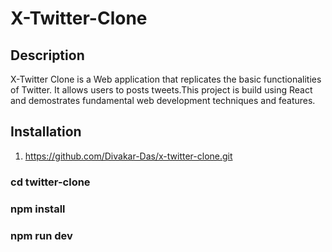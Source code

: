 # X-Twitter-Clone

## Description
X-Twitter Clone is a Web application that replicates the basic functionalities of Twitter. It allows users to posts tweets.This project is build using React and demostrates fundamental web development techniques and features.

## Installation

1. https://github.com/Divakar-Das/x-twitter-clone.git

### cd twitter-clone
### npm install
### npm run dev
